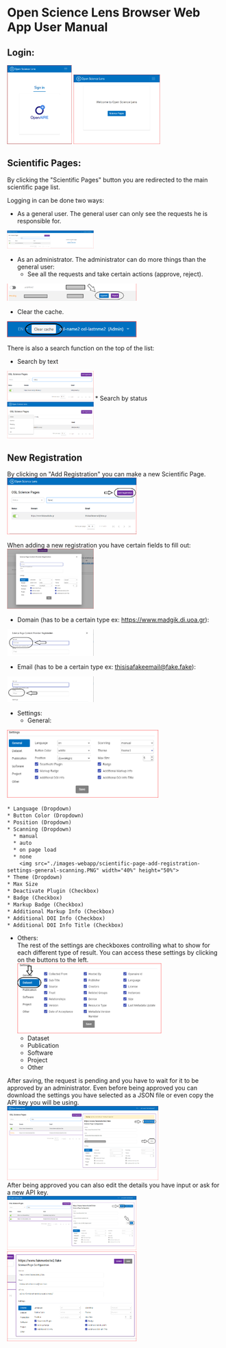# Open Science Lens Browser Web App User Manual

## Login:

<img src="./images-webapp/login.PNG" width="30%" height="50%">
<img src="./images-webapp/original.PNG" width="40%" height="50%">

## Scientific Pages:

By clicking the "Scientific Pages" button you are redirected to the main scientific page list.

Logging in can be done two ways:

* As a general user. The general user can only see the requests he is responsible for.
<img src="./images-webapp/scientific-pages-general-user.PNG" width="40%" height="50%">

* As an administrator. The administrator can do more things than the general user:
  * See all the requests and take certain actions (approve, reject).
<img src="./images-webapp/scientific-page-pending.PNG" width="60%" height="50%">

  * Clear the cache.  
<img src="./images-webapp/scientific-page-clear-cache.PNG" width="60%" height="50%">

There is also a search function on the top of the list:
* Search by text  
<img src="./images-webapp/scientific-page-search.PNG" width="40%" height="50%">
* Search by status  
<img src="./images-webapp/scientific-page-status.PNG" width="40%" height="50%">

## New Registration

By clicking on "Add Registration" you can make a new Scientific Page.  
<img src="./images-webapp/scientific-page-add-registration.PNG" width="60%" height="50%">

When adding a new registration you have certain fields to fill out:  
<img src="./images-webapp/scientific-page-add-registration-original.PNG" width="40%" height="50%">

* Domain (has to be a certain type ex: https://www.madgik.di.uoa.gr):  
<img src="./images-webapp/scientific-page-add-registration-domain.PNG" width="40%" height="50%">

* Email (has to be a certain type ex: thisisafakeemail@fake.fake):  
<img src="./images-webapp/scientific-page-add-registration-email.PNG" width="40%" height="50%">

* Settings:
  * General:  
<img src="./images-webapp/scientific-page-add-registration-settings-general.PNG" width="70%" height="50%">

	* Language (Dropdown)
	* Button Color (Dropdown)
	* Position (Dropdown)
	* Scanning (Dropdown)
	  * manual
	  * auto
	  * on page load
	  * none  
	    <img src="./images-webapp/scientific-page-add-registration-settings-general-scanning.PNG" width="40%" height="50%">
	* Theme (Dropdown)
	* Max Size
	* Deactivate Plugin (Checkbox)
	* Badge (Checkbox)
	* Markup Badge (Checkbox)
	* Additional Markup Info (Checkbox)
	* Additional DOI Info (Checkbox)
	* Additional DOI Info Title (Checkbox)

  * Others:  
	The rest of the settings are checkboxes controlling what to show for each different type of result. You can access these settings by clicking on the buttons to the left.  
	<img src="./images-webapp/scientific-page-add-registration-settings-general-others.PNG" width="70%" height="50%">  
    * Dataset
	* Publication
	* Software
	* Project
	* Other

After saving, the request is pending and you have to wait for it to be approved by an administrator. Even before being approved you can download the settings you have selected as a JSON file or even copy the API key you will be using.  
<img src="./images-webapp/scientific-page-single-pending.PNG" width="70%" height="50%">  
After being approved you can also edit the details you have input or ask for a new API key.  
<img src="./images-webapp/scientific-page-single.PNG" width="60%" height="50%">
<img src="./images-webapp/scientific-page-single-edit.PNG" width="60%" height="50%">
